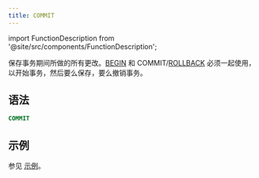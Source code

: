 ```yaml
---
title: COMMIT
---
```


import FunctionDescription from '@site/src/components/FunctionDescription';

<FunctionDescription description="引入或更新: v1.2.371"/>

保存事务期间所做的所有更改。[BEGIN](begin.md) 和 COMMIT/[ROLLBACK](rollback.md) 必须一起使用，以开始事务，然后要么保存，要么撤销事务。

## 语法

```sql
COMMIT
```

## 示例

参见 [示例](begin.md#示例)。
